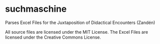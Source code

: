 # suchmaschine
Parses Excel Files for the Juxtaposition of Didactical Encounters (Zandén)

All source files are licensed under the MIT License. The Excel Files are licensed under the Creative Commons License.
